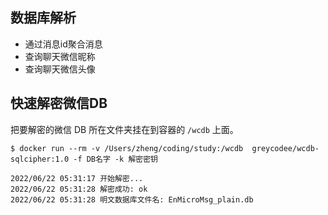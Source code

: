 ## 数据库解析
- 通过消息id聚合消息
- 查询聊天微信昵称
- 查询聊天微信头像


## 快速解密微信DB
把要解密的微信 DB 所在文件夹挂在到容器的 `/wcdb` 上面。
```shell
$ docker run --rm -v /Users/zheng/coding/study:/wcdb  greycodee/wcdb-sqlcipher:1.0 -f DB名字 -k 解密密钥

2022/06/22 05:31:17 开始解密...
2022/06/22 05:31:28 解密成功: ok
2022/06/22 05:31:28 明文数据库文件名: EnMicroMsg_plain.db
```
